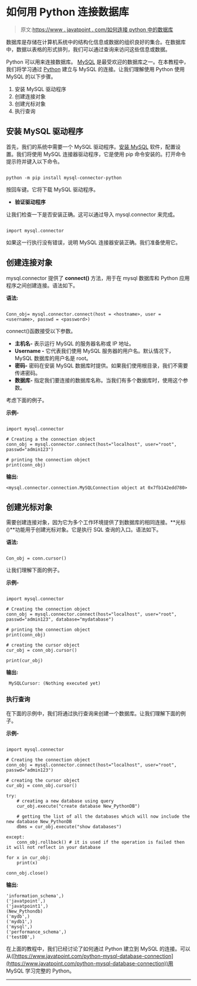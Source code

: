 # 如何用 Python 连接数据库

> 原文:[https://www . javatpoint . com/如何连接 python 中的数据库](https://www.javatpoint.com/how-to-connect-database-in-python)

数据库是存储在计算机系统中的结构化信息或数据的组织良好的集合。在数据库中，数据以表格的形式排列，我们可以通过查询来访问这些信息或数据。

Python 可以用来连接数据库。 [MySQL](https://www.javatpoint.com/mysql-tutorial) 是最受欢迎的数据库之一。在本教程中，我们将学习通过 [Python](https://www.javatpoint.com/python-tutorial) 建立与 MySQL 的连接。让我们理解使用 Python 使用 MySQL 的以下步骤。

1.  安装 MySQL 驱动程序
2.  创建连接对象
3.  创建光标对象
4.  执行查询

## 安装 MySQL 驱动程序

首先，我们的系统中需要一个 MySQL 驱动程序。[安装 MySQL](https://www.javatpoint.com/how-to-install-mysql) 软件，配置设置。我们将使用 MySQL 连接器驱动程序，它是使用 pip 命令安装的。打开命令提示符并键入以下命令。

```

python -m pip install mysql-connector-python

```

按回车键。它将下载 MySQL 驱动程序。

*   **验证驱动程序**

让我们检查一下是否安装正确。这可以通过导入 mysql.connector 来完成。

```

import mysql.connector

```

如果这一行执行没有错误，说明 MySQL 连接器安装正确。我们准备使用它。

## 创建连接对象

mysql.connector 提供了 **connect()** 方法，用于在 mysql 数据库和 Python 应用程序之间创建连接。语法如下。

**语法:**

```

Conn_obj= mysql.connector.connect(host = <hostname>, user = <username>, passwd = <password>)  

```

connect()函数接受以下参数。

*   **主机名-** 表示运行 MySQL 的服务器名称或 IP 地址。
*   **Username -** 它代表我们使用 MySQL 服务器的用户名。默认情况下，MySQL 数据库的用户名是 root。
*   **密码-** 密码在安装 MySQL 数据库时提供。如果我们使用根目录，我们不需要传递密码。
*   **数据库-** 指定我们要连接的数据库名称。当我们有多个数据库时，使用这个参数。

考虑下面的例子。

**示例-**

```

import mysql.connector

# Creating a the connection object   
conn_obj = mysql.connector.connect(host="localhost", user="root", passwd="admin123")

# printing the connection object   
print(conn_obj)  

```

**输出:**

```
<mysql.connector.connection.MySQLConnection object at 0x7fb142edd780> 

```

## 创建光标对象

需要创建连接对象，因为它为多个工作环境提供了到数据库的相同连接。**光标()**功能用于创建光标对象。它是执行 SQL 查询的入口。语法如下。

**语法:**

```

Con_obj = conn.cursor()

```

让我们理解下面的例子。

**示例-**

```

import mysql.connector

# Creating the connection object   
conn_obj = mysql.connector.connect(host="localhost", user="root", passwd="admin123", database="mydatabase")

# printing the connection object   
print(conn_obj)

# creating the cursor object  
cur_obj = conn_obj.cursor()

print(cur_obj)  

```

**输出:**

```
 MySQLCursor: (Nothing executed yet) 
```

### 执行查询

在下面的示例中，我们将通过执行查询来创建一个数据库。让我们理解下面的例子。

**示例-**

```

import mysql.connector

# Creating the connection object   
conn_obj = mysql.connector.connect(host="localhost", user="root", passwd="admin123")

# creating the cursor object  
cur_obj = conn_obj.cursor()

try:
    # creating a new database using query 
    cur_obj.execute("create database New_PythonDB")

    # getting the list of all the databases which will now include the new database New_PythonDB  
    dbms = cur_obj.execute("show databases")

except:
    conn_obj.rollback() # it is used if the operation is failed then it will not reflect in your database

for x in cur_obj:
    print(x)

conn_obj.close() 

```

**输出:**

```
'information_schema',)
('javatpoint',)
('javatpoint1',)
(New_Pythondb)
('mydb',)
('mydb1',)
('mysql',)
('performance_schema',)
('testDB',)

```

在上面的教程中，我们已经讨论了如何通过 Python 建立到 MySQL 的连接。可以从([https://www.javatpoint.com/python-mysql-database-connection](https://www.javatpoint.com/python-mysql-database-connection))用 MySQL 学习完整的 Python。

* * *